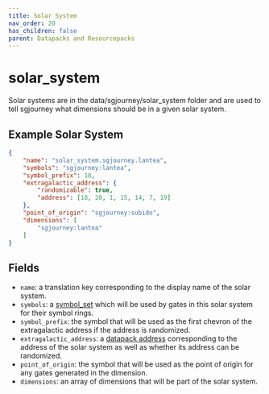 ```yaml
---
title: Solar System
nav_order: 20
has_children: false
parent: Datapacks and Resourcepacks
---
```


# solar_system
Solar systems are in the data/sgjourney/solar_system folder and are used to tell
sgjourney what dimensions should be in a given solar system.
## Example Solar System
```json
{
    "name": "solar_system.sgjourney.lantea",
    "symbols": "sgjourney:lantea",
    "symbol_prefix": 18,
    "extragalactic_address": {
        "randomizable": true,
        "address": [18, 20, 1, 15, 14, 7, 19]
    },
    "point_of_origin": "sgjourney:subido",
    "dimensions": [
        "sgjourney:lantea"
    ]
}
```
## Fields
- `name`: a translation key corresponding to the display name of the solar system.
- `symbols`: a [symbol_set](/datapacks/symbol_set.md) which will be used
by gates in this solar system for their symbol rings.
- `symbol_prefix`: the symbol that will be used as the first chevron of the 
extragalactic address if the address is randomized.
- `extragalactic_address`: a [datapack address](/datapacks/datapack_address.md)
corresponding to the address of the solar system as well as whether its address 
can be randomized.
- `point_of_origin`: the symbol that will be used as the point of origin for any
gates generated in the dimension.
- `dimensions`: an array of dimensions that will be part of the solar system.